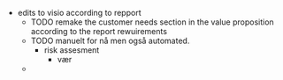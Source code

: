- edits to visio according to repport
	- TODO remake the customer needs section in the value proposition according to the report rewuirements
	- TODO  manuelt for nå men også automated.
		- risk assesment
			- vær
	-